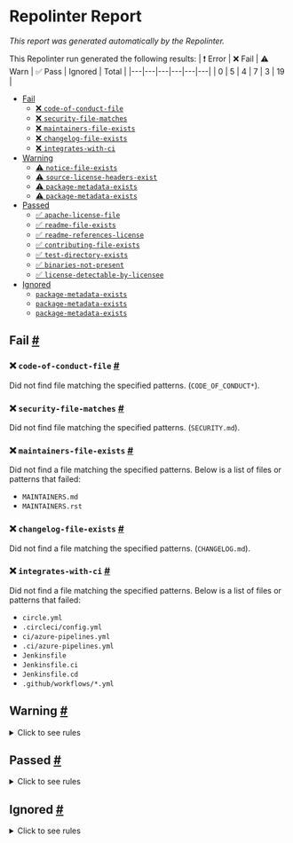 # Repolinter Report

*This report was generated automatically by the Repolinter.*

This Repolinter run generated the following results:
| ❗  Error | ❌  Fail | ⚠️  Warn | ✅  Pass | Ignored | Total |
|---|---|---|---|---|---|
| 0 | 5 | 4 | 7 | 3 | 19 |

- [Fail](#user-content-fail)
  - [❌ `code-of-conduct-file`](#user-content--code-of-conduct-file)
  - [❌ `security-file-matches`](#user-content--security-file-matches)
  - [❌ `maintainers-file-exists`](#user-content--maintainers-file-exists)
  - [❌ `changelog-file-exists`](#user-content--changelog-file-exists)
  - [❌ `integrates-with-ci`](#user-content--integrates-with-ci)
- [Warning](#user-content-warning)
  - [⚠️ `notice-file-exists`](#user-content--notice-file-exists)
  - [⚠️ `source-license-headers-exist`](#user-content--source-license-headers-exist)
  - [⚠️ `package-metadata-exists`](#user-content--package-metadata-exists)
  - [⚠️ `package-metadata-exists`](#user-content--package-metadata-exists)
- [Passed](#user-content-passed)
  - [✅ `apache-license-file`](#user-content--apache-license-file)
  - [✅ `readme-file-exists`](#user-content--readme-file-exists)
  - [✅ `readme-references-license`](#user-content--readme-references-license)
  - [✅ `contributing-file-exists`](#user-content--contributing-file-exists)
  - [✅ `test-directory-exists`](#user-content--test-directory-exists)
  - [✅ `binaries-not-present`](#user-content--binaries-not-present)
  - [✅ `license-detectable-by-licensee`](#user-content--license-detectable-by-licensee)
- [Ignored](#user-content-ignored)
  - [`package-metadata-exists`](#user-content-package-metadata-exists)
  - [`package-metadata-exists`](#user-content-package-metadata-exists)
  - [`package-metadata-exists`](#user-content-package-metadata-exists)

## Fail <a href="#user-content-fail" id="fail">#</a>

### ❌ `code-of-conduct-file` <a href="#user-content--code-of-conduct-file" id="-code-of-conduct-file">#</a>

Did not find file matching the specified patterns. (`CODE_OF_CONDUCT*`).

### ❌ `security-file-matches` <a href="#user-content--security-file-matches" id="-security-file-matches">#</a>

Did not find file matching the specified patterns. (`SECURITY.md`).

### ❌ `maintainers-file-exists` <a href="#user-content--maintainers-file-exists" id="-maintainers-file-exists">#</a>

Did not find a file matching the specified patterns. Below is a list of files or patterns that failed:

- `MAINTAINERS.md`
- `MAINTAINERS.rst`

### ❌ `changelog-file-exists` <a href="#user-content--changelog-file-exists" id="-changelog-file-exists">#</a>

Did not find a file matching the specified patterns. (`CHANGELOG.md`).

### ❌ `integrates-with-ci` <a href="#user-content--integrates-with-ci" id="-integrates-with-ci">#</a>

Did not find a file matching the specified patterns. Below is a list of files or patterns that failed:

- `circle.yml`
- `.circleci/config.yml`
- `ci/azure-pipelines.yml`
- `.ci/azure-pipelines.yml`
- `Jenkinsfile`
- `Jenkinsfile.ci`
- `Jenkinsfile.cd`
- `.github/workflows/*.yml`


## Warning <a href="#user-content-warning" id="warning">#</a>

<details>
<summary>Click to see rules</summary>

### ⚠️ `notice-file-exists` <a href="#user-content--notice-file-exists" id="-notice-file-exists">#</a>

Did not find a file matching the specified patterns. (`NOTICE*`).

### ⚠️ `source-license-headers-exist` <a href="#user-content--source-license-headers-exist" id="-source-license-headers-exist">#</a>

Below is a list of files or patterns that failed:

- `support/Lab02/key.js`: The first 7 lines do not contain the pattern(s): Copyright, License.
- `support/Lab02/rsa.js`: The first 7 lines do not contain the pattern(s): Copyright, License.
- `support/Lab05/chaincode/index.js`: The first 7 lines do not contain the pattern(s): Copyright.
- `support/Lab06/chaincode/index.js`: The first 7 lines do not contain the pattern(s): Copyright.
- `support/Lab05/chaincode/ledger-api/state.js`: The first 7 lines do not contain the pattern(s): Copyright.
- `support/Lab05/chaincode/ledger-api/statelist.js`: The first 7 lines do not contain the pattern(s): Copyright.
- `support/Lab05/chaincode/lib/logistics-contract.js`: The first 7 lines do not contain the pattern(s): Copyright.
- `support/Lab05/chaincode/lib/quc-contract.js`: The first 7 lines do not contain the pattern(s): Copyright.
- `support/Lab05/chaincode/lib/user-contract.js`: The first 7 lines do not contain the pattern(s): Copyright.
- `support/Lab05/chaincode/test/contract.js`: The first 7 lines do not contain the pattern(s): Copyright.
- `support/Lab06/chaincode/ledger-api/state.js`: The first 7 lines do not contain the pattern(s): Copyright.
- `support/Lab06/chaincode/ledger-api/statelist.js`: The first 7 lines do not contain the pattern(s): Copyright.
- `support/Lab06/chaincode/lib/logistics-contract.js`: The first 7 lines do not contain the pattern(s): Copyright.
- `support/Lab06/chaincode/lib/quc-contract.js`: The first 7 lines do not contain the pattern(s): Copyright.
- `support/Lab06/chaincode/lib/user-contract.js`: The first 7 lines do not contain the pattern(s): Copyright.
- `support/Lab06/chaincode/test/contract.js`: The first 7 lines do not contain the pattern(s): Copyright.
- `support/Lab05/chaincode/lib/logistics/course-list.js`: The first 7 lines do not contain the pattern(s): Copyright.
- `support/Lab05/chaincode/lib/logistics/course.js`: The first 7 lines do not contain the pattern(s): Copyright.
- `support/Lab05/chaincode/lib/logistics/university-list.js`: The first 7 lines do not contain the pattern(s): Copyright.
- `support/Lab05/chaincode/lib/logistics/university.js`: The first 7 lines do not contain the pattern(s): Copyright.
- `support/Lab05/chaincode/lib/quc/feedback-list.js`: The first 7 lines do not contain the pattern(s): Copyright.
- `support/Lab05/chaincode/lib/quc/feedback.js`: The first 7 lines do not contain the pattern(s): Copyright.
- `support/Lab05/chaincode/lib/quc/quc-list.js`: The first 7 lines do not contain the pattern(s): Copyright.
- `support/Lab05/chaincode/lib/quc/quc.js`: The first 7 lines do not contain the pattern(s): Copyright.
- `support/Lab05/chaincode/lib/users/professor-list.js`: The first 7 lines do not contain the pattern(s): Copyright.
- `support/Lab05/chaincode/lib/users/professor.js`: The first 7 lines do not contain the pattern(s): Copyright.
- `support/Lab05/chaincode/lib/users/student-list.js`: The first 7 lines do not contain the pattern(s): Copyright.
- `support/Lab05/chaincode/lib/users/student.js`: The first 7 lines do not contain the pattern(s): Copyright.
- `support/Lab06/chaincode/lib/logistics/course-list.js`: The first 7 lines do not contain the pattern(s): Copyright.
- `support/Lab06/chaincode/lib/logistics/course.js`: The first 7 lines do not contain the pattern(s): Copyright.
- `support/Lab06/chaincode/lib/logistics/university-list.js`: The first 7 lines do not contain the pattern(s): Copyright.
- `support/Lab06/chaincode/lib/logistics/university.js`: The first 7 lines do not contain the pattern(s): Copyright.
- `support/Lab06/chaincode/lib/quc/feedback-list.js`: The first 7 lines do not contain the pattern(s): Copyright.
- `support/Lab06/chaincode/lib/quc/feedback.js`: The first 7 lines do not contain the pattern(s): Copyright.
- `support/Lab06/chaincode/lib/quc/quc-list.js`: The first 7 lines do not contain the pattern(s): Copyright.
- `support/Lab06/chaincode/lib/quc/quc.js`: The first 7 lines do not contain the pattern(s): Copyright.
- `support/Lab06/chaincode/lib/users/professor-list.js`: The first 7 lines do not contain the pattern(s): Copyright.
- `support/Lab06/chaincode/lib/users/professor.js`: The first 7 lines do not contain the pattern(s): Copyright.
- `support/Lab06/chaincode/lib/users/student-list.js`: The first 7 lines do not contain the pattern(s): Copyright.
- `support/Lab06/chaincode/lib/users/student.js`: The first 7 lines do not contain the pattern(s): Copyright.
- `support/Lab06/b4s/organization/students-union/b4s_client/app.js`: The first 7 lines do not contain the pattern(s): Copyright, License.
- `support/Lab06/b4s/organization/students-union/b4s_client/gateway.js`: The first 7 lines do not contain the pattern(s): Copyright, License.
- `support/Lab06/b4s/organization/students-union/utils/addToWallet.js`: The first 7 lines do not contain the pattern(s): Copyright.
- `support/Lab06/b4s/organization/students-union/utils/renamePK.js`: The first 7 lines do not contain the pattern(s): Copyright, License.
- `support/Lab06/b4s/organization/students-union/utils/showIdentity.js`: The first 7 lines do not contain the pattern(s): Copyright.
- `support/Lab06/b4s/organization/university/b4s_client/app.js`: The first 7 lines do not contain the pattern(s): Copyright, License.
- `support/Lab06/b4s/organization/university/b4s_client/gateway.js`: The first 7 lines do not contain the pattern(s): Copyright, License.
- `support/Lab06/b4s/organization/university/user-interface/babel.config.js`: The first 7 lines do not contain the pattern(s): Copyright, License.
- `support/Lab06/b4s/organization/university/utils/addToWallet.js`: The first 7 lines do not contain the pattern(s): Copyright.
- `support/Lab06/b4s/organization/university/utils/createUniversity.js`: The first 7 lines do not contain the pattern(s): Copyright.
- `support/Lab06/b4s/organization/university/utils/renamePK.js`: The first 7 lines do not contain the pattern(s): Copyright, License.
- `support/Lab06/b4s/organization/university/utils/showIdentity.js`: The first 7 lines do not contain the pattern(s): Copyright.
- `support/Lab06/b4s/organization/students-union/b4s_client/routes/index.js`: The first 7 lines do not contain the pattern(s): Copyright, License.
- `support/Lab06/b4s/organization/students-union/b4s_client/routes/logistics.js`: The first 7 lines do not contain the pattern(s): Copyright, License.
- `support/Lab06/b4s/organization/university/b4s_client/routes/index.js`: The first 7 lines do not contain the pattern(s): Copyright, License.
- `support/Lab06/b4s/organization/university/b4s_client/routes/logistics.js`: The first 7 lines do not contain the pattern(s): Copyright, License.
- `support/Lab06/b4s/organization/university/b4s_client/routes/users.js`: The first 7 lines do not contain the pattern(s): Copyright, License.
- `support/Lab06/b4s/organization/university/user-interface/src/main.js`: The first 7 lines do not contain the pattern(s): Copyright, License.
- `support/Lab06/b4s/organization/university/user-interface/src/router.js`: The first 7 lines do not contain the pattern(s): Copyright, License.

### ⚠️ `package-metadata-exists` <a href="#user-content--package-metadata-exists" id="-package-metadata-exists">#</a>

Did not find a file matching the specified patterns. (`package.json`).

### ⚠️ `package-metadata-exists` <a href="#user-content--package-metadata-exists" id="-package-metadata-exists">#</a>

Did not find a file matching the specified patterns. Below is a list of files or patterns that failed:

- `setup.py`
- `requirements.txt`

</details>

## Passed <a href="#user-content-passed" id="passed">#</a>

<details>
<summary>Click to see rules</summary>

### ✅ `apache-license-file` <a href="#user-content--apache-license-file" id="-apache-license-file">#</a>

Contains Apache License.*Version 2.0 (`LICENSE`).

### ✅ `readme-file-exists` <a href="#user-content--readme-file-exists" id="-readme-file-exists">#</a>

Found file (`README.md`).

### ✅ `readme-references-license` <a href="#user-content--readme-references-license" id="-readme-references-license">#</a>

Contains license (`README.md`).

### ✅ `contributing-file-exists` <a href="#user-content--contributing-file-exists" id="-contributing-file-exists">#</a>

Found file (`CONTRIBUTING.md`).

### ✅ `test-directory-exists` <a href="#user-content--test-directory-exists" id="-test-directory-exists">#</a>

Found file (`support/Lab02/test`).

### ✅ `binaries-not-present` <a href="#user-content--binaries-not-present" id="-binaries-not-present">#</a>

Excluded file type doesn't exist. (`**/*.exe,**/*.dll,!**/node_modules/**`).

### ✅ `license-detectable-by-licensee` <a href="#user-content--license-detectable-by-licensee" id="-license-detectable-by-licensee">#</a>

Licensee identified the license for project: Apache-2.0.

</details>

## Ignored <a href="#user-content-ignored" id="ignored">#</a>

<details>
<summary>Click to see rules</summary>

### `package-metadata-exists` <a href="#user-content-package-metadata-exists" id="package-metadata-exists">#</a>

This rule was ignored for the following reason: ignored due to unsatisfied condition(s): "language=go"

### `package-metadata-exists` <a href="#user-content-package-metadata-exists" id="package-metadata-exists">#</a>

This rule was ignored for the following reason: ignored due to unsatisfied condition(s): "language=ruby"

### `package-metadata-exists` <a href="#user-content-package-metadata-exists" id="package-metadata-exists">#</a>

This rule was ignored for the following reason: ignored due to unsatisfied condition(s): "language=java"

</details>


